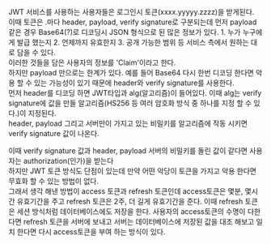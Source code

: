  JWT 서비스를 사용하는 사용자들은 로그인시 토큰(xxxx.yyyyy.zzzz)을 받게된다. 
 <br>
 이때 토큰은 .마다 header, payload, verify signature로 구분되는데 먼저 payload 같은 경우 Base64(?)로 디코딩시 JSON 형식으로 된 많은 정보가 있다. 1. 누가 누구에게 발급 했는지 2. 언제까지 유효한지 3. 공개 가능한 범위 등 서비스 측에서 원하는 대로 담을 수 있다.
<br>
이러한 것들을 담은 사용자의 정보를 'Claim'이라고 한다.
<br>
하지만 payload 만으로는 한계가 있다. 예를 들어 Base64 다시 한번 디코딩 한다면 악용 할 수 있는 가능성이 있기 때문에 header와 verify signature를 사용한다.
<br>
먼저 header를 디코딩 하면 JWT타입과 alg(알고리즘)이 들어있다. 이때 alg는 verify signature에 값을 만들 알고리즘(HS256 등 여러 암호화 방식 중 하나를 지정 할 수 있다.)이 지정된다.
<br>
header, payload 그리고 서버만이 가지고 있는 비밀키를 알고리즘에 작동 시키면 verify signature 값이 나온다.

이때 verify signature 값과 header, payload 서버의 비밀키를 돌린 값이 같다면 사용자는 authorization(인가)을 받는다
<br>
하지만 JWT 토큰 방식도 단점이 있는데 만약 어떤 악당이 토큰을 가지고 악용 한다면 무효화 할 수 있는 방법이 없다.
<br>
그래서 생각 해낸 방법이 access 토큰과 refresh 토큰인데 access토큰은 몇분, 몇시간 유효기간을 주고 refresh 토큰은 2주, 더 길게 유효기간을 준다. 이때 refresh 토큰은 세션 방식처럼 데이터베이스에도 저장을 한다. 사용자의 access토큰의 수명이 다한다면 refresh 토큰을 서버에 보내고 서버는 데이터베이스에 저장된 값을 대조 해보고 일치 한다면 다시 access토큰을 부여 하는 방식이 있다.

